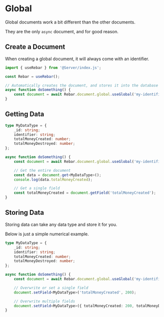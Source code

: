 # Global

Global documents work a bit different than the other documents.

They are the only `async` document, and for good reason.

## Create a Document

When creating a global document, it will always come with an identifier.

```ts
import { useRebar } from '@Server/index.js';

const Rebar = useRebar();

// Automatically creates the document, and stores it into the database
async function doSomething() {
    const document = await Rebar.document.global.useGlobal('my-identifier-goes-here-for-my-document');
}
```

## Getting Data

```ts
type MyDataType = {
    _id: string;
    identifier: string;
    totalMoneyCreated: number;
    totalMoneyDestroyed: number;
};

async function doSomething() {
    const document = await Rebar.document.global.useGlobal('my-identifier-goes-here-for-my-document');

    // Get the entire document
    const data = document.get<MyDataType>();
    console.log(data.totalMoneyCreated);

    // Get a single field
    const totalMoneyCreated = document.getField('totalMoneyCreated');
}
```

## Storing Data

Storing data can take any data type and store it for you.

Below is just a simple numerical example.

```ts
type MyDataType = {
    _id: string;
    identifier: string;
    totalMoneyCreated: number;
    totalMoneyDestroyed: number;
};

async function doSomething() {
    const document = await Rebar.document.global.useGlobal('my-identifier-goes-here-for-my-document');

    // Overwrite or set a single field
    document.setField<MyDataType>('totalMoneyCreated', 200);

    // Overwrite multiple fields
    document.setField<MyDataType>({ totalMoneyCreated: 200, totalMoneyDestroyed: 200 });
}
```
